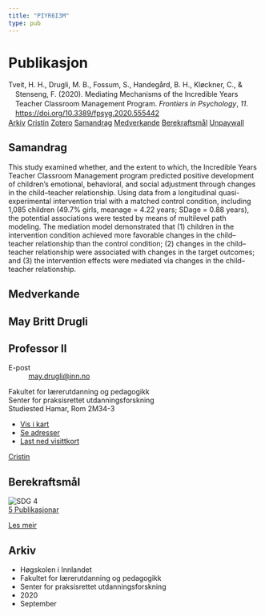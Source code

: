 ```yaml
---
title: "PIYR6I3M"
type: pub
---
```

<h1>Publikasjon</h1>
<article id="csl-bib-container-PIYR6I3M" class="csl-bib-container">
  <div class="csl-bib-body" style="line-height: 1.35; padding-left: 1em; text-indent:-1em;">
  <div class="csl-entry">Tveit, H. H., Drugli, M. B., Fossum, S., Handeg&#xE5;rd, B. H., Kl&#xF8;ckner, C., &amp; Stenseng, F. (2020). Mediating Mechanisms of the Incredible Years Teacher Classroom Management Program. <i>Frontiers in Psychology</i>, <i>11</i>. <a href="https://doi.org/10.3389/fpsyg.2020.555442">https://doi.org/10.3389/fpsyg.2020.555442</a></div>
</div>
  <div class="csl-bib-buttons">
    <a href="#taxonomy-article-PIYR6I3M" class="csl-bib-button">Arkiv</a>
    <a href="https://app.cristin.no/results/show.jsf?id=1826374" alt="Cristin URL" class="csl-bib-button">Cristin</a>
    <a href="http://zotero.org/groups/5402882/items/PIYR6I3M" alt="Zotero URL" class="csl-bib-button">Zotero</a>
    <a href="#abstract-article-PIYR6I3M" class="csl-bib-button">Samandrag</a>
    <a href="#contributors-article-PIYR6I3M" class="csl-bib-button">Medverkande</a>
    <a href="#sdg-article-PIYR6I3M" class="csl-bib-button">Berekraftsmål</a>
    <a href="https://www.frontiersin.org/articles/10.3389/fpsyg.2020.555442/pdf" class="csl-bib-button">Unpaywall</a>
  </div>
  <div id="csl-bib-meta-container-PIYR6I3M"></div>
</article>
<div id="csl-bib-meta-PIYR6I3M" class="csl-bib-meta">
  <article id="abstract-article-PIYR6I3M" class="abstract-article">
    <h1>Samandrag</h1>
    This study examined whether, and the extent to which, the Incredible Years Teacher Classroom Management program predicted positive development of children’s emotional, behavioral, and social adjustment through changes in the child–teacher relationship. Using data from a longitudinal quasi-experimental intervention trial with a matched control condition, including 1,085 children (49.7% girls, meanage = 4.22 years; SDage = 0.88 years), the potential associations were tested by means of multilevel path modeling. The mediation model demonstrated that (1) children in the intervention condition achieved more favorable changes in the child–teacher relationship than the control condition; (2) changes in the child–teacher relationship were associated with changes in the target outcomes; and (3) the intervention effects were mediated via changes in the child–teacher relationship.
  </article>
  <article id="contributors-article-PIYR6I3M" class="contributors-article">
    <h1>Medverkande</h1>
    <div class="personas"> <div class="vrtx-hinn-person-card"> <div class="photo"> <i class="lar la-user-circle missing-person"></i> </div> <div class="info"> <hgroup><h1>May Britt Drugli</h1> <h2>Professor II</h2> </hgroup><dl> <dt>E-post</dt> <dd> <a href="mailto:may.drugli@inn.no">may.drugli@inn.no</a> </dd> </dl> <p> Fakultet for lærerutdanning og pedagogikk<br> Senter for praksisrettet utdanningsforskning<br> Studiested Hamar, Rom 2M34-3 </p> <ul class="vrtx-hinn-links"> <li><a href="https://www.google.com/maps?q=60.79582,11.07304">Vis i kart</a></li> <li><a href="https://www.inn.no/finn-en-ansatt/may-drugli.html#vrtx-hinn-addresses">Se adresser</a></li> <li><a href="https://www.inn.no/finn-en-ansatt/may-drugli.html?vrtx=vcf">Last ned visittkort</a></li> </ul> </div> </div> <a href="https://app.cristin.no/persons/show.jsf?id=29493" alt="Cristin URL" class="personas-cristin">Cristin</a> </div>
  </article>
  <article id="sdg-article-PIYR6I3M" class="sdg-article">
    <h1>Berekraftsmål</h1>
    <div class="sdg-container"><div id="sdg4" class="sdg"> <img src="{{< params subfolder >}}images/sdg/sdg04_no.png" class="image" alt="SDG 4"> <div class="sdg-overlay"> <a href="{{< params subfolder >}}no/archive/?sdg=4#archive" class="sdg-publication-count"><span>5</span> Publikasjonar</a> <p><a href="NA" class="sdg-read-more">Les meir</a></p> </div> </div></div>
  </article>
  <article id="taxonomy-article-PIYR6I3M" class="taxonomy-article">
    <h1>Arkiv</h1>
    <ul>
      <li>Høgskolen i Innlandet</li>
      <li>Fakultet for lærerutdanning og pedagogikk</li>
      <li>Senter for praksisrettet utdanningsforskning</li>
      <li>2020</li>
      <li>September</li>
    </ul>
  </article>
</div>
